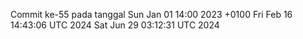 Commit ke-55 pada tanggal Sun Jan 01 14:00 2023 +0100
Fri Feb 16 14:43:06 UTC 2024
Sat Jun 29 03:12:31 UTC 2024
